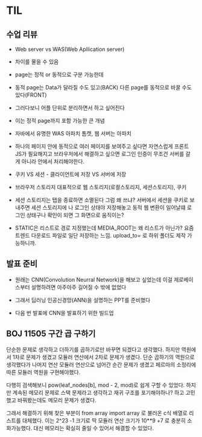 # TIL

## 수업 리뷰
- Web server vs WAS(Web Apllication server)
- 차이를 물을 수 있음
- page는 정적 or 동적으로 구분 가능한데
- 동적 page는 Data가 달라질 수도 있고(BACK) 다른 page를 동적으로 바꿀 수도 있다(FRONT)
- 그러다보니 어플 단위로 분리하면서 하고 싶어진다
- 이는 정적 page까지 포함 가능한 큰 개념
- 자바에서 유명한 WAS 아파치 톰캣, 웹 서버는 아파치

- 하나의 페이지 안에 동적으로 여러 페이지를 보여주고 싶다면 자연스럽게 프론트 JS가 필요해지고 브라우저에서 해결하고 싶으면 로그인 인증이 무조건 서버를 갈 게 아니라 안에서 처리해야한다.

- 쿠키 VS 세션 - 클라이언트에 저장 VS 서버에 저장
- 브라우저 스토리지 대표적으로 웹 스토리지(로컬스토리지, 세션스토리지), 쿠키

- 세션 스토리지는 탭을 종료하면 소멸된다 그럼 왜 쓰냐? 서버에서 세션을 쿠키로 보내주면 세션 스토리지에 나 로그인 상태야 저장해놓고 동적 웹 변환이 일어날떄 로그인 상태구나 확인이 되면 그 화면으로 움직이는?

- STATIC은 리스트로 경로 지정했는데 MEDIA_ROOT는 왜 리스트가 아닌가? 요즘 트렌드 다운로드 파일로 일단 저장하는 느낌. upload_to= 로 하위 폴더도 제작 가능하니까.


## 발표 준비

- 원래는 CNN(Convolution Neurral Network)을 해보고 싶었는데 이걸 제로베이스부터 설명하려면 아주아주 길어질 수 밖에 없었다

- 그래서 딥러닝 인공신경망(ANN)을 설명하는 PPT를 준비했다
- 다음 번 발표에 CNN을 발표하기 위한 빌드업 


## BOJ 11505 구간 곱 구하기
단순한 문제로 생각하고 더하기를 곱하기로만 바꾸면 되겠다고 생각했다.
하지만 역원에서 1차로 문제가 생겼고
모듈러 연산에서 2차로 문제가 생겼다.
단순 곱하기의 역원으로 생각했다가
나머지 연산 모듈러 연산으로 넘어간 순간 문제가 생겼고
페르마의 소정리에 따른 모듈러 역원을 구현해야했다. 

다행히 검색해보니 pow(leaf_nodes[b], mod - 2, mod)로 쉽게 구할 수 있었다.
하지만 계속된 메모리 문제로 스택 문제라고 생각하고 재귀 구조를 포기해야하나?
하고 고민했고 바꿔봤는데도 메모리 문제가 생겼다.

그래서 해결하기 위해 찾은 부분이 from array import array 로 불러온 c식 배열로 리스트를 대체했다.
이는 2^23 -1 크기로 딱 모듈러 연산 크기가 10**9 +7 로 충분히  소화가능했다.
대신 메모리는 확실히 줄일 수 있어서 해결할 수 있었다.
